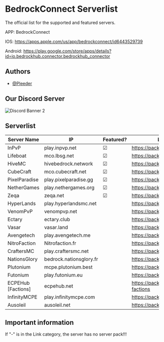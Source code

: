 # BedrockConnect Serverlist

The official list for the supported and featured servers.

APP: BedrockConnect 

IOS: https://apps.apple.com/us/app/bedrockconnect/id6443529739

Android: https://play.google.com/store/apps/details?id=io.bedrockhub.connector.bedrockhub_connector
## Authors

- [@Pleeder](https://www.github.com/davidxdgm)


## Our Discord Server
![Discord Banner 2](https://discordapp.com/api/guilds/880891245306740807/widget.png?style=banner2)


## Serverlist

| Server Name        | IP                      | Featured? | Link (Serverpack) |
|--------------------|-------------------------|-----------|---------------------------------------------|
| InPvP              | play.inpvp.net          | &#9745;   | https://pack.bedrockhub.io/inpvp  
| Lifeboat           | mco.lbsg.net            | &#9745;   | https://pack.bedrockhub.io/lbsg
| HiveMC             | hivebedrock.network     | &#9745;   | https://pack.bedrockhub.io/hivemc
| CubeCraft          | mco.cubecraft.net       | &#9745;   | https://pack.bedrockhub.io/cubecraft
| PixelParadise      | play.pixelparadise.gg   | &#9745;   | https://pack.bedrockhub.io/pixelparadise
| NetherGames        | play.nethergames.org    | &#9745;   | https://pack.bedrockhub.io/nethergames
| Zeqa               | zeqa.net                | &#9745;   | https://pack.bedrockhub.io/zeqa
| HyperLands         | play.hyperlandsmc.net   |           | https://pack.bedrockhub.io/hyperlands
| VenomPvP           | venompvp.net            |           | https://pack.bedrockhub.io/venompvp
| Ectary             | ectary.club             |           | https://pack.bedrockhub.io/ectary
| Vasar              | vasar.land              |           | https://pack.bedrockhub.io/vasar
| Avengetech         | play.avengetech.me      |           | https://pack.bedrockhub.io/avengetech
| NitroFaction       | Nitrofaction.fr         |           | https://pack.bedrockhub.io/nitrofaction
| CraftersMC         | play.craftersmc.net     |           | https://pack.bedrockhub.io/craftersmc
| NationsGlory       | bedrock.nationsglory.fr |           | https://pack.bedrockhub.io/NationsGlory
| Plutonium          | mcpe.plutonium.best     |           | https://pack.bedrockhub.io/plutonium
| Futonium           | play.futonium.eu        |           | https://pack.bedrockhub.io/futonium
| ECPEHub [Factions] | ecpehub.net             |           | https://pack.bedrockhub.io/ecpehub-factions
| InfinityMCPE       | play.infinitymcpe.com   |           | https://pack.bedrockhub.io/infinitymcpe
| Ausoleil           | ausoleil.net            |           | https://pack.bedrockhub.io/ausoleil


## Important information

If "-" is in the Link category, the server has no server pack!!!

